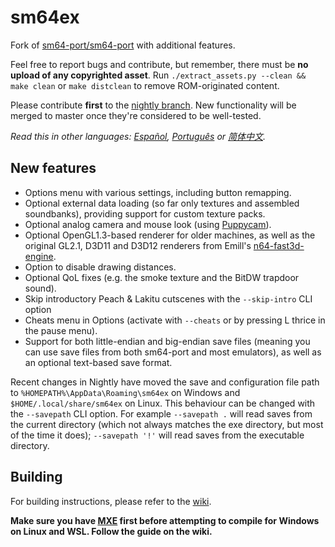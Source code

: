 # sm64ex

Fork of [sm64-port/sm64-port](https://github.com/sm64-port/sm64-port) with additional features.

Feel free to report bugs and contribute, but remember, there must be **no upload of any copyrighted asset**.
Run `./extract_assets.py --clean && make clean` or `make distclean` to remove ROM-originated content.

Please contribute **first** to the [nightly branch](https://github.com/sm64pc/sm64ex/tree/nightly/). New functionality will be merged to master once they're considered to be well-tested.

*Read this in other languages: [Español](README_es_ES.md), [Português](README_pt_BR.md) or [简体中文](README_zh_CN.md).*

## New features

* Options menu with various settings, including button remapping.
* Optional external data loading (so far only textures and assembled soundbanks), providing support for custom texture packs.
* Optional analog camera and mouse look (using [Puppycam](https://github.com/FazanaJ/puppycam)).
* Optional OpenGL1.3-based renderer for older machines, as well as the original GL2.1, D3D11 and D3D12 renderers from Emill's [n64-fast3d-engine](https://github.com/Emill/n64-fast3d-engine/).
* Option to disable drawing distances.
* Optional QoL fixes (e.g. the smoke texture and the BitDW trapdoor sound).
* Skip introductory Peach & Lakitu cutscenes with the `--skip-intro` CLI option
* Cheats menu in Options (activate with `--cheats` or by pressing L thrice in the pause menu).
* Support for both little-endian and big-endian save files (meaning you can use save files from both sm64-port and most emulators), as well as an optional text-based save format.

Recent changes in Nightly have moved the save and configuration file path to `%HOMEPATH%\AppData\Roaming\sm64ex` on Windows and `$HOME/.local/share/sm64ex` on Linux. This behaviour can be changed with the `--savepath` CLI option.
For example `--savepath .` will read saves from the current directory (which not always matches the exe directory, but most of the time it does);
   `--savepath '!'` will read saves from the executable directory.

## Building

For building instructions, please refer to the [wiki](https://github.com/sm64pc/sm64ex/wiki).

**Make sure you have [MXE](https://mxe.cc) first before attempting to compile for Windows on Linux and WSL. Follow the guide on the wiki.**
